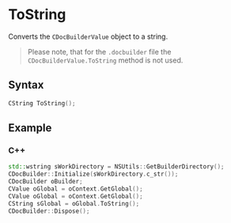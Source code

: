 # ToString

Converts the `CDocBuilderValue` object to a string.

> Please note, that for the `.docbuilder` file the `CDocBuilderValue.ToString` method is not used.

## Syntax

```cpp
CString ToString();
```

## Example

### C++

```cpp
std::wstring sWorkDirectory = NSUtils::GetBuilderDirectory();
CDocBuilder::Initialize(sWorkDirectory.c_str());
CDocBuilder oBuilder;
CValue oGlobal = oContext.GetGlobal();
CValue oGlobal = oContext.GetGlobal();
CString sGlobal = oGlobal.ToString();
CDocBuilder::Dispose();
```
